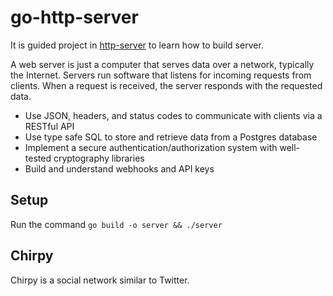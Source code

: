 # go-http-server

It is guided project in [http-server](https://www.boot.dev/courses/learn-http-servers) to learn how to build server.

A web server is just a computer that serves data over a network, typically the Internet. Servers run software that listens for incoming requests from clients. When a request is received, the server responds with the requested data.

* Use JSON, headers, and status codes to communicate with clients via a RESTful API
* Use type safe SQL to store and retrieve data from a Postgres database
* Implement a secure authentication/authorization system with well-tested cryptography libraries
* Build and understand webhooks and API keys

## Setup

Run the command
`go build -o server && ./server`

## Chirpy

Chirpy is a social network similar to Twitter.